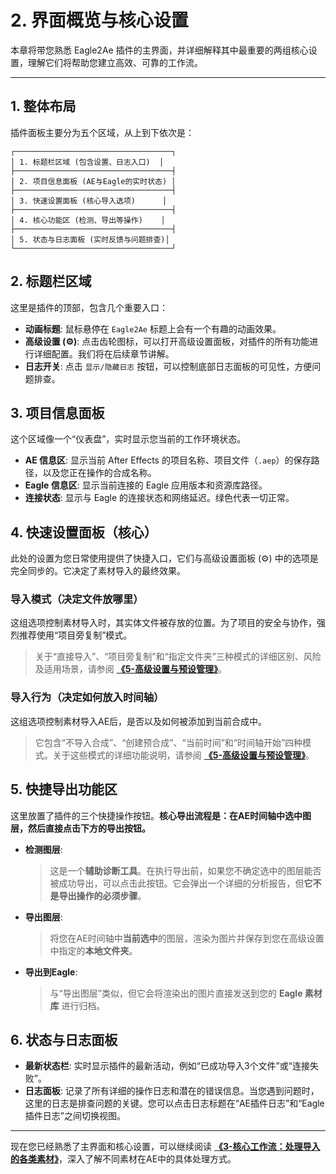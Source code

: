 # 2. 界面概览与核心设置

本章将带您熟悉 Eagle2Ae 插件的主界面，并详细解释其中最重要的两组核心设置，理解它们将帮助您建立高效、可靠的工作流。

---

## 1. 整体布局

插件面板主要分为五个区域，从上到下依次是：

```
┌───────────────────────────────────┐
│ 1. 标题栏区域 (包含设置、日志入口)  │
├───────────────────────────────────┤
│ 2. 项目信息面板 (AE与Eagle的实时状态) │
├───────────────────────────────────┤
│ 3. 快速设置面板 (核心导入选项)      │
├───────────────────────────────────┤
│ 4. 核心功能区 (检测、导出等操作)    │
├───────────────────────────────────┤
│ 5. 状态与日志面板 (实时反馈与问题排查)│
└───────────────────────────────────┘
```

## 2. 标题栏区域

这里是插件的顶部，包含几个重要入口：

- **动画标题**: 鼠标悬停在 `Eagle2Ae` 标题上会有一个有趣的动画效果。
- **高级设置 (⚙️)**: 点击齿轮图标，可以打开高级设置面板，对插件的所有功能进行详细配置。我们将在后续章节讲解。
- **日志开关**: 点击 `显示/隐藏日志` 按钮，可以控制底部日志面板的可见性，方便问题排查。

## 3. 项目信息面板

这个区域像一个“仪表盘”，实时显示您当前的工作环境状态。

- **AE 信息区**: 显示当前 After Effects 的项目名称、项目文件（`.aep`）的保存路径，以及您正在操作的合成名称。
- **Eagle 信息区**: 显示当前连接的 Eagle 应用版本和资源库路径。
- **连接状态**: 显示与 Eagle 的连接状态和网络延迟。绿色代表一切正常。

## 4. 快速设置面板（核心）

此处的设置为您日常使用提供了快捷入口，它们与高级设置面板 (⚙️) 中的选项是完全同步的。它决定了素材导入的最终效果。

### 导入模式（决定文件放哪里）

这组选项控制素材导入时，其实体文件被存放的位置。为了项目的安全与协作，强烈推荐使用“项目旁复制”模式。

> 关于“直接导入”、“项目旁复制”和“指定文件夹”三种模式的详细区别、风险及适用场景，请参阅 **[《5-高级设置与预设管理》](./5-高级设置与预设管理.md)**。

### 导入行为（决定如何放入时间轴）

这组选项控制素材导入AE后，是否以及如何被添加到当前合成中。

> 它包含“不导入合成”、“创建预合成”、“当前时间”和“时间轴开始”四种模式。关于这些模式的详细功能说明，请参阅 **[《5-高级设置与预设管理》](./5-高级设置与预设管理.md)**。

## 5. 快捷导出功能区

这里放置了插件的三个快捷操作按钮。**核心导出流程是：在AE时间轴中选中图层，然后直接点击下方的导出按钮。**

- **检测图层**:

  > 这是一个**辅助诊断工具**。在执行导出前，如果您不确定选中的图层能否被成功导出，可以点击此按钮。它会弹出一个详细的分析报告，但**它不是导出操作的必须步骤**。
  >
- **导出图层**:

  > 将您在AE时间轴中**当前选中**的图层，渲染为图片并保存到您在高级设置中指定的**本地文件夹**。
  >
- **导出到Eagle**:

  > 与“导出图层”类似，但它会将渲染出的图片直接发送到您的 **Eagle 素材库** 进行归档。
  >

## 6. 状态与日志面板

- **最新状态栏**: 实时显示插件的最新活动，例如“已成功导入3个文件”或“连接失败”。
- **日志面板**: 记录了所有详细的操作日志和潜在的错误信息。当您遇到问题时，这里的日志是排查问题的关键。您可以点击日志标题在“AE插件日志”和“Eagle插件日志”之间切换视图。

---

现在您已经熟悉了主界面和核心设置，可以继续阅读 **[《3-核心工作流：处理导入的各类素材》](./3-核心工作流：处理导入的各类素材.md)**，深入了解不同素材在AE中的具体处理方式。
